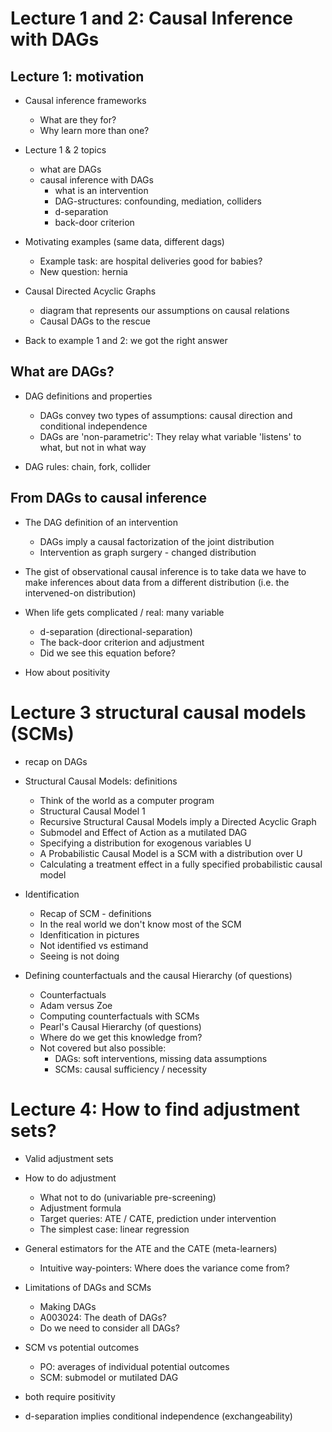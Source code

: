 
# Lecture 1 and 2: Causal Inference with DAGs

## Lecture 1: motivation

- Causal inference frameworks
  - What are they for?
  - Why learn more than one?

- Lecture 1 & 2 topics
  - what are DAGs
  - causal inference with DAGs
    - what is an intervention
    - DAG-structures: confounding, mediation, colliders
    - d-separation
    - back-door criterion

- Motivating examples (same data, different dags)
  - Example task: are hospital deliveries good for babies?
  - New question: hernia

- Causal Directed Acyclic Graphs
  - diagram that represents our assumptions on causal relations
  - Causal DAGs to the rescue

- Back to example 1 and 2: we got the right answer

## What are DAGs?

- DAG definitions and properties
  - DAGs convey two types of assumptions: causal direction and conditional independence
  - DAGs are 'non-parametric': They relay what variable 'listens' to what, but not in what way

- DAG rules: chain, fork, collider

## From DAGs to causal inference

- The DAG definition of an intervention
  - DAGs imply a causal factorization of the joint distribution
  - Intervention as graph surgery - changed distribution
- The gist of observational causal inference is to take data we have to make inferences about data from a different distribution (i.e. the intervened-on distribution)

- When life gets complicated / real: many variable
  - d-separation (directional-separation)
  - The back-door criterion and adjustment
  - Did we see this equation before?

- How about positivity

# Lecture 3 structural causal models (SCMs)

- recap on DAGs
- Structural Causal Models: definitions
  - Think of the world as a computer program
  - Structural Causal Model 1
  - Recursive Structural Causal Models imply a Directed Acyclic Graph
  - Submodel and Effect of Action as a mutilated DAG
  - Specifying a distribution for exogenous variables U
  - A Probabilistic Causal Model is a SCM with a distribution over U
  - Calculating a treatment effect in a fully specified probabilistic causal model

- Identification
  - Recap of SCM - definitions
  - In the real world we don't know most of the SCM
  - Idenfitication in pictures
  - Not identified vs estimand
  - Seeing is not doing

- Defining counterfactuals and the causal Hierarchy (of questions)
  - Counterfactuals
  - Adam versus Zoe
  - Computing counterfactuals with SCMs
  - Pearl's Causal Hierarchy (of questions)
  - Where do we get this knowledge from?
  - Not covered but also possible:
    - DAGs: soft interventions, missing data assumptions
    - SCMs: causal sufficiency / necessity

# Lecture 4: How to find adjustment sets?

- Valid adjustment sets
- How to do adjustment
  - What not to do (univariable pre-screening)
  - Adjustment formula
  - Target queries: ATE / CATE, prediction under intervention
  - The simplest case: linear regression

- General estimators for the ATE and the CATE (meta-learners)
  - Intuitive way-pointers: Where does the variance come from?

- Limitations of DAGs and SCMs
  - Making DAGs
  - A003024: The death of DAGs?
  - Do we need to consider all DAGs?

- SCM vs potential outcomes
  - PO: averages of individual potential outcomes
  - SCM: submodel or mutilated DAG
- both require positivity
- d-separation implies conditional independence (exchangeability)
